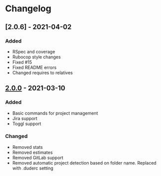 # Changelog

## [2.0.6] - 2021-04-02

### Added
- RSpec and coverage
- Rubocop style changes
- Fixed #15
- Fixed README errors
- Changed requires to relatives

## [2.0.0] - 2021-03-10

### Added

- Basic commands for project management
- Jira support
- Toggl support

### Changed

- Removed stats
- Removed estimates
- Removed GitLab support
- Removed automatic project detection based on folder name. Replaced with .duderc setting

[2.0.0]: https://github.com/npupko/dude/releases/tag/2.0.0
[1.0.2]: https://github.com/npupko/dude/releases/tag/1.0.2
[1.0.6]: https://github.com/npupko/dude/releases/tag/1.0.6
